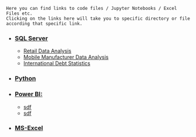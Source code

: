 
```
Here you can find links to code files / Jupyter Notebooks / Excel Files etc.
Clicking on the links here will take you to specific directory or file according that specific link.
```


- ### [SQL Server](/friendly-sniffle/SQL)
  - [Retail Data Analysis](/friendly-sniffle/tree/main/SQL/Retail%20Data%20Analysis)
  - [Mobile Manufacturer Data Analysis](/friendly-sniffle/tree/main/SQL/Mobile%20Manufacturer%20Data%20Analysis)
  - [International Debt Statistics](friendly-sniffle/tree/main/SQL/Analyze%20International%20Debt%20Statistics/notebook.ipynb)


- ### [Python](https://github.com/bhanu-thakur/friendly-sniffle/tree/main/Python)


- ### [Power BI:](https://github.com/bhanu-thakur/friendly-sniffle/tree/main/Power%20BI)
  - [sdf]()
  - [sdf]()


- ### [MS-Excel](https://github.com/bhanu-thakur/friendly-sniffle/tree/main/Excel)
